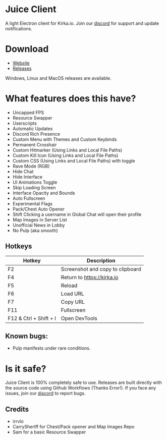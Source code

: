 # Juice Client

A light Electron client for Kirka.io. Join our [discord](https://discord.gg/FjzAAdSjng) for support and update notifications.

# Download

- [Website](https://juice.irrvlo.xyz)
- [Releases](https://github.com/irrvlo/juice-client/releases)

Windows, Linux and MacOS releases are available.
# What features does this have?

- Uncapped FPS
- Resource Swapper
- Userscripts
- Automatic Updates
- Discord Rich Presence
- Custom Menu with Themes and Custom Keybinds
- Permanent Crosshair
- Custom Hitmarker (Using Links and Local File Paths)
- Custom Kill Icon (Using Links and Local File Paths)
- Custom CSS (Using Links and Local File Paths) with toggle
- Rave Mode (RGB)
- Hide Chat
- Hide Interface
- UI Animations Toggle
- Skip Loading Screen
- Interface Opacity and Bounds
- Auto Fullscreen
- Experimental Flags
- Pack/Chest Auto Opener
- Shift Clicking a username in Global Chat will open their profile
- Map Images in Server List
- Unofficial News in Lobby
- No Pulp (aka smooth)

## Hotkeys
| Hotkey | Description |
| ------ | ----------- |
| F2 | Screenshot and copy to clipboard |
| F4 | Return to https://kirka.io |
| F5 | Reload |
| F6 | Load URL |
| F7 | Copy URL |
| F11 | Fullscreen |
| F12 & Ctrl + Shift + I | Open DevTools |

## Known bugs:
- Pulp manifests under rare conditions. 

# Is it safe?

Juice Client is 100% completely safe to use. Releases are built directly with the source code using Github Workflows (Thanks Error!). If you face any issues, join our [discord](https://discord.gg/FjzAAdSjng) to report bugs.

## Credits

- irrvlo
- CarrySheriff for Chest/Pack opener and Map Images Repo
- Sam for a basic Resource Swapper

